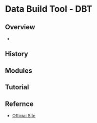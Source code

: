 # Data Build Tool - DBT 

## Overview
- 

## History
## Modules
## Tutorial
## Refernce
- [Official Site](https://www.getdbt.com/)